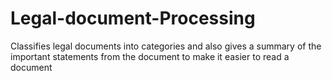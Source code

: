 # Legal-document-Processing
Classifies legal documents into categories and also gives a summary of the important statements from the document to make it easier to read a document
